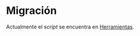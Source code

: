 # Migración

Actualmente el *script* se encuentra en [Herramientas](https://github.com/ColectivoPerroTriste/Herramientas).

